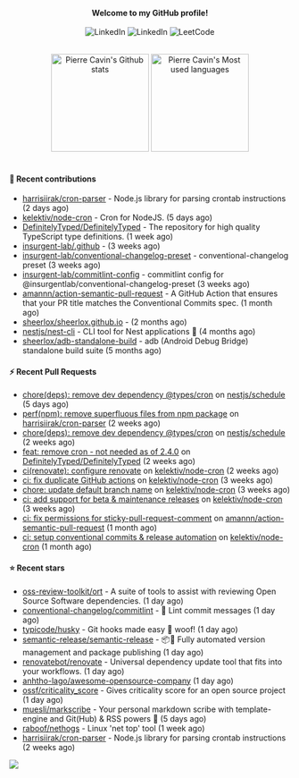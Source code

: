 <p align="center">
    <b>Welcome to my GitHub profile!</b>
    <br /><br />
    <a href="https://www.linkedin.com/in/pierre-cavin" target="_blank" style="text-decoration: none;">
        <img src="https://img.shields.io/badge/LinkedIn-0077b5?style=flat-square&logo=linkedin" alt="LinkedIn">
    </a>
    <a href="https://stackoverflow.com/users/5567941/pierre-c" target="_blank" style="text-decoration: none;">
        <img src="https://img.shields.io/badge/StackOverflow-9a9c9f?style=flat-square&logo=StackOverflow" alt="LinkedIn">
    </a>
    <a href="https://leetcode.com/sheerlox" target="_blank" style="text-decoration: none;">
        <img src="https://img.shields.io/badge/LeetCode-010001?style=flat-square&logo=LeetCode" alt="LeetCode">
    </a>
</p>
<br />
<div align="center">
  <a href="https://github-readme-stats.sherlox.io" style="display: inline-block;">
    <img src="https://github-readme-stats.sherlox.io/api?username=sheerlox&show_icons=true&hide=stars" alt="Pierre Cavin's Github stats" height="175px" />
  </a>
  
  <a href="https://github-readme-stats.sherlox.io" style="display: inline-block;">
    <img src="https://github-readme-stats.sherlox.io/api/top-langs/?username=sheerlox&layout=compact&exclude_repo=cerfi-notebooks,freqtrade-datas,cryptoroyale-gym,StackOverflow-Answers-Code,sheerlox.github.io" alt="Pierre Cavin's Most used languages" height="175px" />
  </a>
</div>
<br />

#### 🫶 Recent contributions

- [harrisiirak/cron-parser](https://github.com/harrisiirak/cron-parser) - Node.js library for parsing crontab instructions (2 days ago)
- [kelektiv/node-cron](https://github.com/kelektiv/node-cron) - Cron for NodeJS. (5 days ago)
- [DefinitelyTyped/DefinitelyTyped](https://github.com/DefinitelyTyped/DefinitelyTyped) - The repository for high quality TypeScript type definitions. (1 week ago)
- [insurgent-lab/.github](https://github.com/insurgent-lab/.github) -  (3 weeks ago)
- [insurgent-lab/conventional-changelog-preset](https://github.com/insurgent-lab/conventional-changelog-preset) - conventional-changelog preset (3 weeks ago)
- [insurgent-lab/commitlint-config](https://github.com/insurgent-lab/commitlint-config) - commitlint config for @insurgentlab/conventional-changelog-preset (3 weeks ago)
- [amannn/action-semantic-pull-request](https://github.com/amannn/action-semantic-pull-request) - A GitHub Action that ensures that your PR title matches the Conventional Commits spec. (1 month ago)
- [sheerlox/sheerlox.github.io](https://github.com/sheerlox/sheerlox.github.io) -  (2 months ago)
- [nestjs/nest-cli](https://github.com/nestjs/nest-cli) - CLI tool for Nest applications 🍹  (4 months ago)
- [sheerlox/adb-standalone-build](https://github.com/sheerlox/adb-standalone-build) - adb (Android Debug Bridge) standalone build suite (5 months ago)

#### ⚡ Recent Pull Requests

- [chore(deps): remove dev dependency @types/cron](https://github.com/nestjs/schedule/pull/1374) on [nestjs/schedule](https://github.com/nestjs/schedule) (5 days ago)
- [perf(npm): remove superfluous files from npm package](https://github.com/harrisiirak/cron-parser/pull/328) on [harrisiirak/cron-parser](https://github.com/harrisiirak/cron-parser) (2 weeks ago)
- [chore(deps): remove dev dependency @types/cron](https://github.com/nestjs/schedule/pull/1356) on [nestjs/schedule](https://github.com/nestjs/schedule) (2 weeks ago)
- [feat: remove cron - not needed as of 2.4.0](https://github.com/DefinitelyTyped/DefinitelyTyped/pull/66164) on [DefinitelyTyped/DefinitelyTyped](https://github.com/DefinitelyTyped/DefinitelyTyped) (2 weeks ago)
- [ci(renovate): configure renovate](https://github.com/kelektiv/node-cron/pull/683) on [kelektiv/node-cron](https://github.com/kelektiv/node-cron) (2 weeks ago)
- [ci: fix duplicate GitHub actions](https://github.com/kelektiv/node-cron/pull/679) on [kelektiv/node-cron](https://github.com/kelektiv/node-cron) (3 weeks ago)
- [chore: update default branch name](https://github.com/kelektiv/node-cron/pull/678) on [kelektiv/node-cron](https://github.com/kelektiv/node-cron) (3 weeks ago)
- [ci: add support for beta &amp; maintenance releases](https://github.com/kelektiv/node-cron/pull/677) on [kelektiv/node-cron](https://github.com/kelektiv/node-cron) (3 weeks ago)
- [ci: fix permissions for sticky-pull-request-comment](https://github.com/amannn/action-semantic-pull-request/pull/235) on [amannn/action-semantic-pull-request](https://github.com/amannn/action-semantic-pull-request) (1 month ago)
- [ci: setup conventional commits &amp; release automation](https://github.com/kelektiv/node-cron/pull/673) on [kelektiv/node-cron](https://github.com/kelektiv/node-cron) (1 month ago)

#### ⭐ Recent stars

- [oss-review-toolkit/ort](https://github.com/oss-review-toolkit/ort) - A suite of tools to assist with reviewing Open Source Software dependencies. (1 day ago)
- [conventional-changelog/commitlint](https://github.com/conventional-changelog/commitlint) - 📓 Lint commit messages (1 day ago)
- [typicode/husky](https://github.com/typicode/husky) - Git hooks made easy 🐶 woof! (1 day ago)
- [semantic-release/semantic-release](https://github.com/semantic-release/semantic-release) - :package::rocket: Fully automated version management and package publishing (1 day ago)
- [renovatebot/renovate](https://github.com/renovatebot/renovate) - Universal dependency update tool that fits into your workflows. (1 day ago)
- [anhtho-lago/awesome-opensource-company](https://github.com/anhtho-lago/awesome-opensource-company) (1 day ago)
- [ossf/criticality_score](https://github.com/ossf/criticality_score) - Gives criticality score for an open source project (1 day ago)
- [muesli/markscribe](https://github.com/muesli/markscribe) - Your personal markdown scribe with template-engine and Git(Hub) &amp; RSS powers 📜 (5 days ago)
- [raboof/nethogs](https://github.com/raboof/nethogs) - Linux &#39;net top&#39; tool (1 week ago)
- [harrisiirak/cron-parser](https://github.com/harrisiirak/cron-parser) - Node.js library for parsing crontab instructions (2 weeks ago)

![](https://hit.yhype.me/github/profile?user_id=11234273)
